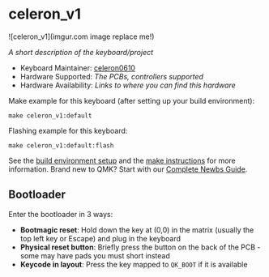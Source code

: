 # celeron_v1

![celeron_v1](imgur.com image replace me!)

*A short description of the keyboard/project*

* Keyboard Maintainer: [celeron0610](https://github.com/celeron0610)
* Hardware Supported: *The PCBs, controllers supported*
* Hardware Availability: *Links to where you can find this hardware*

Make example for this keyboard (after setting up your build environment):

    make celeron_v1:default

Flashing example for this keyboard:

    make celeron_v1:default:flash

See the [build environment setup](https://docs.qmk.fm/#/getting_started_build_tools) and the [make instructions](https://docs.qmk.fm/#/getting_started_make_guide) for more information. Brand new to QMK? Start with our [Complete Newbs Guide](https://docs.qmk.fm/#/newbs).

## Bootloader

Enter the bootloader in 3 ways:

* **Bootmagic reset**: Hold down the key at (0,0) in the matrix (usually the top left key or Escape) and plug in the keyboard
* **Physical reset button**: Briefly press the button on the back of the PCB - some may have pads you must short instead
* **Keycode in layout**: Press the key mapped to `QK_BOOT` if it is available
